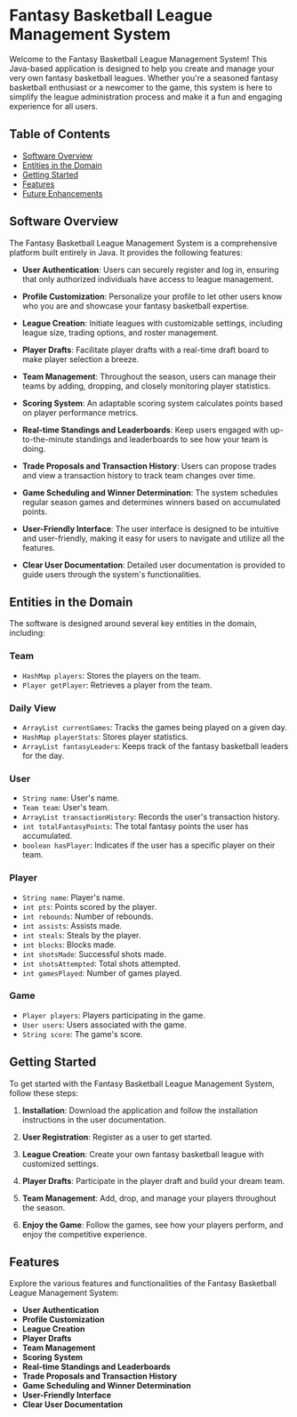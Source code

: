 # Fantasy Basketball League Management System

Welcome to the Fantasy Basketball League Management System! This Java-based application is designed to help you create and manage your very own fantasy basketball leagues. Whether you're a seasoned fantasy basketball enthusiast or a newcomer to the game, this system is here to simplify the league administration process and make it a fun and engaging experience for all users.

## Table of Contents
- [Software Overview](#software-overview)
- [Entities in the Domain](#entities-in-the-domain)
- [Getting Started](#getting-started)
- [Features](#features)
- [Future Enhancements](#future-enhancements)

## Software Overview

The Fantasy Basketball League Management System is a comprehensive platform built entirely in Java. It provides the following features:

- **User Authentication**: Users can securely register and log in, ensuring that only authorized individuals have access to league management.

- **Profile Customization**: Personalize your profile to let other users know who you are and showcase your fantasy basketball expertise.

- **League Creation**: Initiate leagues with customizable settings, including league size, trading options, and roster management.

- **Player Drafts**: Facilitate player drafts with a real-time draft board to make player selection a breeze.

- **Team Management**: Throughout the season, users can manage their teams by adding, dropping, and closely monitoring player statistics.

- **Scoring System**: An adaptable scoring system calculates points based on player performance metrics.

- **Real-time Standings and Leaderboards**: Keep users engaged with up-to-the-minute standings and leaderboards to see how your team is doing.

- **Trade Proposals and Transaction History**: Users can propose trades and view a transaction history to track team changes over time.

- **Game Scheduling and Winner Determination**: The system schedules regular season games and determines winners based on accumulated points.

- **User-Friendly Interface**: The user interface is designed to be intuitive and user-friendly, making it easy for users to navigate and utilize all the features.

- **Clear User Documentation**: Detailed user documentation is provided to guide users through the system's functionalities.

## Entities in the Domain

The software is designed around several key entities in the domain, including:

### Team
- `HashMap players`: Stores the players on the team.
- `Player getPlayer`: Retrieves a player from the team.

### Daily View
- `ArrayList currentGames`: Tracks the games being played on a given day.
- `HashMap playerStats`: Stores player statistics.
- `ArrayList fantasyLeaders`: Keeps track of the fantasy basketball leaders for the day.

### User
- `String name`: User's name.
- `Team team`: User's team.
- `ArrayList transactionHistory`: Records the user's transaction history.
- `int totalFantasyPoints`: The total fantasy points the user has accumulated.
- `boolean hasPlayer`: Indicates if the user has a specific player on their team.

### Player
- `String name`: Player's name.
- `int pts`: Points scored by the player.
- `int rebounds`: Number of rebounds.
- `int assists`: Assists made.
- `int steals`: Steals by the player.
- `int blocks`: Blocks made.
- `int shotsMade`: Successful shots made.
- `int shotsAttempted`: Total shots attempted.
- `int gamesPlayed`: Number of games played.

### Game
- `Player players`: Players participating in the game.
- `User users`: Users associated with the game.
- `String score`: The game's score.

## Getting Started

To get started with the Fantasy Basketball League Management System, follow these steps:

1. **Installation**: Download the application and follow the installation instructions in the user documentation.

2. **User Registration**: Register as a user to get started.

3. **League Creation**: Create your own fantasy basketball league with customized settings.

4. **Player Drafts**: Participate in the player draft and build your dream team.

5. **Team Management**: Add, drop, and manage your players throughout the season.

6. **Enjoy the Game**: Follow the games, see how your players perform, and enjoy the competitive experience.

## Features

Explore the various features and functionalities of the Fantasy Basketball League Management System:

- **User Authentication**
- **Profile Customization**
- **League Creation**
- **Player Drafts**
- **Team Management**
- **Scoring System**
- **Real-time Standings and Leaderboards**
- **Trade Proposals and Transaction History**
- **Game Scheduling and Winner Determination**
- **User-Friendly Interface**
- **Clear User Documentation**




